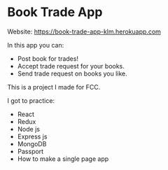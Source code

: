 # Book Trade App
Website: https://book-trade-app-klm.herokuapp.com

In this app you can:
* Post book for trades!
* Accept trade request for your books.
* Send trade request on books you like.

This is a project I made for FCC.

I got to practice:
* React
* Redux
* Node js
* Express js
* MongoDB
* Passport
* How to make a single page app